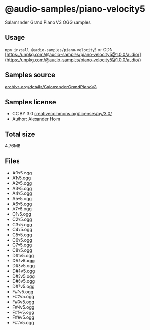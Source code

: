 # @audio-samples/piano-velocity5

Salamander Grand Piano V3 OGG samples

## Usage

`npm install @audio-samples/piano-velocity5` or CDN [https://unpkg.com/@audio-samples/piano-velocity5@1.0.0/audio/](https://unpkg.com/@audio-samples/piano-velocity5@1.0.0/audio/)

## Samples source

[archive.org/details/SalamanderGrandPianoV3](https://archive.org/details/SalamanderGrandPianoV3)

## Samples license

- CC BY 3.0 [creativecommons.org/licenses/by/3.0/](http://creativecommons.org/licenses/by/3.0/)
- Author: Alexander Holm 

## Total size

4.76MB

## Files

- A0v5.ogg
- A1v5.ogg
- A2v5.ogg
- A3v5.ogg
- A4v5.ogg
- A5v5.ogg
- A6v5.ogg
- A7v5.ogg
- C1v5.ogg
- C2v5.ogg
- C3v5.ogg
- C4v5.ogg
- C5v5.ogg
- C6v5.ogg
- C7v5.ogg
- C8v5.ogg
- D#1v5.ogg
- D#2v5.ogg
- D#3v5.ogg
- D#4v5.ogg
- D#5v5.ogg
- D#6v5.ogg
- D#7v5.ogg
- F#1v5.ogg
- F#2v5.ogg
- F#3v5.ogg
- F#4v5.ogg
- F#5v5.ogg
- F#6v5.ogg
- F#7v5.ogg